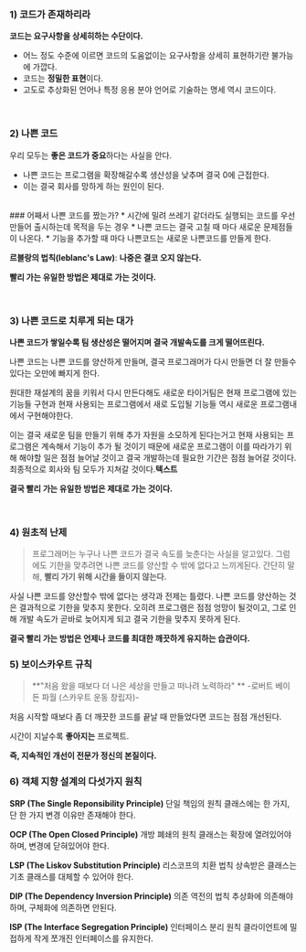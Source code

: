 ### 1) 코드가 존재하리라
**코드는 요구사항을 상세히하는 수단이다.**

  * 어느 정도 수준에 이르면 코드의 도움없이는 요구사항을 상세히 표현하기란 불가능에 가깝다.
   * 코드는 **정밀한 표현**이다.
  * 고도로 추상화된 언어나 특정 응용 분야 언어로 기술하는 명세 역시 코드이다.
  <br >

### 2) 나쁜 코드

우리 모두는 **좋은 코드가 중요**하다는 사실을 안다.
 * 나쁜 코드는 프로그램을 확장해갈수록 생산성을 낮추며 결국 0에 근접한다.
 * 이는 결국 회사를 망하게 하는 원인이 된다.
 <br >
### 어째서 나쁜 코드를 짰는가?
 * 시간에 밀려 쓰레기 같더라도 실행되는 코드를 우선 만들어 출시하는데 목적을 두는 경우
 * 나쁜 코드는 결국 고칠 때 마다 새로운 문제점들이 나온다.
 * 기능을 추가할 때 마다 나쁜코드는 새로운 나쁜코드를 만들게 한다.

 <br >

**르블랑의 법칙(leblanc's Law)**: **나중은 결코 오지 않는다.**

**빨리 가는 유일한 방법은 제대로 가는 것이다.**


<br >

### 3) 나쁜 코드로 치루게 되는 대가


**나쁜 코드가 쌓일수록 팀 생산성은 떨어지며 결국 개발속도를 크게 떨어뜨린다.**

나쁜 코드는 나쁜 코드를 양산하게 만들며, 결국 프로그래머가 다시 만들면 더 잘 만들수 있다는 오만에 빠지게 한다.

원대한 재설계의 꿈을 키워서 다시 만든다해도 새로운 타이거팀은 현재 프로그램에 있는 기능들 구현과 현재 사용되는 프로그램에서 새로 도입될 기능들 역시 새로운 프로그램내에서 구현해야한다.

이는 결국 새로운 팀을 만들기 위해 추가 자원을 소모하게 된다는거고 현재 사용되는 프로그램은 계속해서 기능이 추가 될 것이기 때문에 새로운 프로그램이 이를 따라가기 위해 해야할 일은 점점 늘어날 것이고 결국 개발하는데 필요한 기간은 점점 늘어갈 것이다. 최종적으로 회사와 팀 모두가 지쳐갈 것이다.**텍스트**

**결국 빨리 가는 유일한 방법은 제대로 가는 것이다.**

<br >

### 4) 원초적 난제

> 프로그래머는 누구나 나쁜 코드가 결국 속도를 늦춘다는 사실을 알고있다.
그럼에도 기한을 맞추려면 나쁜 코드를 양산할 수 밖에 없다고 느끼게된다.
간단히 말해, **빨리 가기 위해 시간을 들이지 않는다.**

사실 나쁜 코드를 양산할수 밖에 없다는 생각과 전제는 틀렸다. 나쁜 코드를 양산하는 것은 결과적으로 기한을 맞추지 못한다. 오히려 프로그램은 점점 엉망이 될것이고, 그로 인해 개발 속도가 곧바로 늦어지게 되고 결국 기한을 맞추지 못하게 된다.

**결국 빨리 가는 방법은 언제나 코드를 최대한 깨끗하게 유지하는 습관이다.**
<br >

### 5) 보이스카우트 규칙
> **"처음 왔을 때보다 더 나은 세상을 만들고 떠나려 노력하라" **
-로버트 베이든 파월 (스카우트 운동 창립자)-

처음 시작할 때보다 좀 더 깨끗한 코드를 끝날 때 만들었다면 코드는 점점 개선된다.

시간이 지날수록 **좋아지는** 프로젝트.

**즉, 지속적인 개선이 전문가 정신의 본질이다.**
<br >
### 6) 객체 지향 설계의 다섯가지 원칙
**SRP (The Single Reponsibility Principle)**
단일 책임의 원칙
클래스에는 한 가지, 단 한 가지 변경 이유만 존재해야 한다.

**OCP (The Open Closed Principle)**
개방 폐쇄의 원칙
클래스는 확장에 열려있어야하며, 변경에 닫혀있어야 한다.

**LSP (The Liskov Substitution Principle)**
리스코프의 치환 법칙
상속받은 클래스는 기초 클래스를 대체할 수 있어야 한다.

**DIP (The Dependency Inversion Principle)**
의존 역전의 법칙
추상화에 의존해야하며, 구체화에 의존하면 안된다.

**ISP (The Interface Segregation Principle)**
인터페이스 분리 원칙
클라이언트에 밀접하게 작게 쪼개진 인터페이스를 유지한다.
